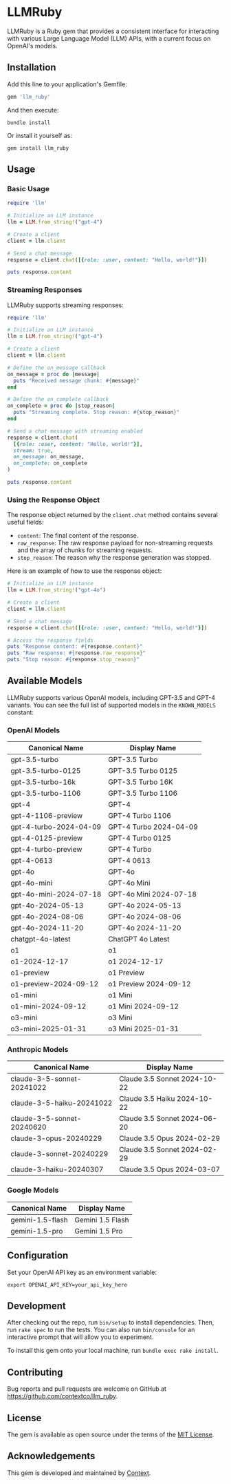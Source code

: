 # LLMRuby

LLMRuby is a Ruby gem that provides a consistent interface for interacting with various Large Language Model (LLM) APIs, with a current focus on OpenAI's models.

## Installation

Add this line to your application's Gemfile:

```ruby
gem 'llm_ruby'
```

And then execute:

```shell
bundle install
```

Or install it yourself as:

```shell
gem install llm_ruby
```

## Usage

### Basic Usage

```ruby
require 'llm'

# Initialize an LLM instance
llm = LLM.from_string!("gpt-4")

# Create a client
client = llm.client

# Send a chat message
response = client.chat([{role: :user, content: "Hello, world!"}])

puts response.content
```

### Streaming Responses

LLMRuby supports streaming responses:

```ruby
require 'llm'

# Initialize an LLM instance
llm = LLM.from_string!("gpt-4")

# Create a client
client = llm.client

# Define the on_message callback
on_message = proc do |message|
  puts "Received message chunk: #{message}"
end

# Define the on_complete callback
on_complete = proc do |stop_reason|
  puts "Streaming complete. Stop reason: #{stop_reason}"
end

# Send a chat message with streaming enabled
response = client.chat(
  [{role: :user, content: "Hello, world!"}],
  stream: true,
  on_message: on_message,
  on_complete: on_complete
)

puts response.content
```

### Using the Response Object

The response object returned by the `client.chat` method contains several useful fields:

- `content`: The final content of the response.
- `raw_response`: The raw response payload for non-streaming requests and the array of chunks for streaming requests.
- `stop_reason`: The reason why the response generation was stopped.

Here is an example of how to use the response object:

```ruby
# Initialize an LLM instance
llm = LLM.from_string!("gpt-4o")

# Create a client
client = llm.client

# Send a chat message
response = client.chat([{role: :user, content: "Hello, world!"}])

# Access the response fields
puts "Response content: #{response.content}"
puts "Raw response: #{response.raw_response}"
puts "Stop reason: #{response.stop_reason}"
```

## Available Models

LLMRuby supports various OpenAI models, including GPT-3.5 and GPT-4 variants. You can see the full list of supported models in the `KNOWN_MODELS` constant:

### OpenAI Models

| Canonical Name             | Display Name                         |
|----------------------------|--------------------------------------|
| gpt-3.5-turbo              | GPT-3.5 Turbo                        |
| gpt-3.5-turbo-0125         | GPT-3.5 Turbo 0125                   |
| gpt-3.5-turbo-16k          | GPT-3.5 Turbo 16K                    |
| gpt-3.5-turbo-1106         | GPT-3.5 Turbo 1106                   |
| gpt-4                      | GPT-4                                |
| gpt-4-1106-preview         | GPT-4 Turbo 1106                     |
| gpt-4-turbo-2024-04-09     | GPT-4 Turbo 2024-04-09               |
| gpt-4-0125-preview         | GPT-4 Turbo 0125                     |
| gpt-4-turbo-preview        | GPT-4 Turbo                          |
| gpt-4-0613                 | GPT-4 0613                           |
| gpt-4o                     | GPT-4o                               |
| gpt-4o-mini                | GPT-4o Mini                          |
| gpt-4o-mini-2024-07-18     | GPT-4o Mini 2024-07-18               |
| gpt-4o-2024-05-13          | GPT-4o 2024-05-13                    |
| gpt-4o-2024-08-06          | GPT-4o 2024-08-06                    |
| gpt-4o-2024-11-20          | GPT-4o 2024-11-20                    |
| chatgpt-4o-latest          | ChatGPT 4o Latest                    |
| o1                         | o1                                   |
| o1-2024-12-17              | o1 2024-12-17                        |
| o1-preview                 | o1 Preview                           |
| o1-preview-2024-09-12      | o1 Preview 2024-09-12                |
| o1-mini                    | o1 Mini                              |
| o1-mini-2024-09-12         | o1 Mini 2024-09-12                   |
| o3-mini                    | o3 Mini                              |
| o3-mini-2025-01-31         | o3 Mini 2025-01-31                   |

### Anthropic Models

| Canonical Name             | Display Name                         |
|----------------------------|--------------------------------------|
| claude-3-5-sonnet-20241022 | Claude 3.5 Sonnet 2024-10-22         |
| claude-3-5-haiku-20241022  | Claude 3.5 Haiku 2024-10-22          |
| claude-3-5-sonnet-20240620 | Claude 3.5 Sonnet 2024-06-20         |
| claude-3-opus-20240229     | Claude 3.5 Opus 2024-02-29           |
| claude-3-sonnet-20240229   | Claude 3.5 Sonnet 2024-02-29         |
| claude-3-haiku-20240307    | Claude 3.5 Opus 2024-03-07           |

### Google Models

| Canonical Name            | Display Name                             |
|---------------------------|------------------------------------------|
| gemini-1.5-flash          | Gemini 1.5 Flash                         |
| gemini-1.5-pro            | Gemini 1.5 Pro                           |

## Configuration

Set your OpenAI API key as an environment variable:

```shell
export OPENAI_API_KEY=your_api_key_here
```

## Development

After checking out the repo, run `bin/setup` to install dependencies. Then, run `rake spec` to run the tests. You can also run `bin/console` for an interactive prompt that will allow you to experiment.

To install this gem onto your local machine, run `bundle exec rake install`.

## Contributing

Bug reports and pull requests are welcome on GitHub at <https://github.com/contextco/llm_ruby>.

## License

The gem is available as open source under the terms of the [MIT License](https://opensource.org/licenses/MIT).

## Acknowledgements

This gem is developed and maintained by [Context](https://context.ai).
